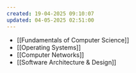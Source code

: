 ```yaml
---
created: 19-04-2025 09:10:07
updated: 04-05-2025 02:51:00
---
```

- [[Fundamentals of Computer Science]]
- [[Operating Systems]]
- [[Computer Networks]]
- [[Software Architecture & Design]]